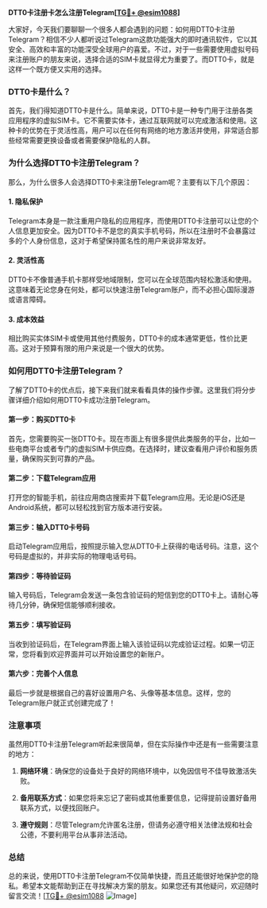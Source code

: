 **DTT0卡注册卡怎么注册Telegram[[TG💪+ @esim1088](https://t.me/s/esim1088)]**

大家好，今天我们要聊聊一个很多人都会遇到的问题：如何用DTT0卡注册Telegram？相信不少人都听说过Telegram这款功能强大的即时通讯软件，它以其安全、高效和丰富的功能深受全球用户的喜爱。不过，对于一些需要使用虚拟号码来注册账户的朋友来说，选择合适的SIM卡就显得尤为重要了。而DTT0卡，就是这样一个既方便又实用的选择。

### DTT0卡是什么？

首先，我们得知道DTT0卡是什么。简单来说，DTT0卡是一种专门用于注册各类应用程序的虚拟SIM卡。它不需要实体卡，通过互联网就可以完成激活和使用。这种卡的优势在于灵活性高，用户可以在任何有网络的地方激活并使用，非常适合那些经常需要更换设备或者需要保护隐私的人群。

### 为什么选择DTT0卡注册Telegram？

那么，为什么很多人会选择DTT0卡来注册Telegram呢？主要有以下几个原因：

#### 1. 隐私保护
Telegram本身是一款注重用户隐私的应用程序，而使用DTT0卡注册可以让您的个人信息更加安全。因为DTT0卡不是您的真实手机号码，所以在注册时不会暴露过多的个人身份信息，这对于希望保持匿名性的用户来说非常友好。

#### 2. 灵活性高
DTT0卡不像普通手机卡那样受地域限制，您可以在全球范围内轻松激活和使用。这意味着无论您身在何处，都可以快速注册Telegram账户，而不必担心国际漫游或语言障碍。

#### 3. 成本效益
相比购买实体SIM卡或使用其他付费服务，DTT0卡的成本通常更低，性价比更高。这对于预算有限的用户来说是一个很大的优势。

### 如何用DTT0卡注册Telegram？

了解了DTT0卡的优点后，接下来我们就来看看具体的操作步骤。这里我们将分步骤详细介绍如何用DTT0卡成功注册Telegram。

#### 第一步：购买DTT0卡
首先，您需要购买一张DTT0卡。现在市面上有很多提供此类服务的平台，比如一些电商平台或者专门的虚拟SIM卡供应商。在选择时，建议查看用户评价和服务质量，确保购买到可靠的产品。

#### 第二步：下载Telegram应用
打开您的智能手机，前往应用商店搜索并下载Telegram应用。无论是iOS还是Android系统，都可以轻松找到官方版本进行安装。

#### 第三步：输入DTT0卡号码
启动Telegram应用后，按照提示输入您从DTT0卡上获得的电话号码。注意，这个号码是虚拟的，并非实际的物理电话号码。

#### 第四步：等待验证码
输入号码后，Telegram会发送一条包含验证码的短信到您的DTT0卡上。请耐心等待几分钟，确保短信能够顺利接收。

#### 第五步：填写验证码
当收到验证码后，在Telegram界面上输入该验证码以完成验证过程。如果一切正常，您将看到欢迎界面并可以开始设置您的新账户。

#### 第六步：完善个人信息
最后一步就是根据自己的喜好设置用户名、头像等基本信息。这样，您的Telegram账户就正式创建完成了！

### 注意事项

虽然用DTT0卡注册Telegram听起来很简单，但在实际操作中还是有一些需要注意的地方：

1. **网络环境**：确保您的设备处于良好的网络环境中，以免因信号不佳导致激活失败。
   
2. **备用联系方式**：如果您将来忘记了密码或其他重要信息，记得提前设置好备用联系方式，以便找回账户。

3. **遵守规则**：尽管Telegram允许匿名注册，但请务必遵守相关法律法规和社会公德，不要利用平台从事非法活动。

### 总结

总的来说，使用DTT0卡注册Telegram不仅简单快捷，而且还能很好地保护您的隐私。希望本文能帮助到正在寻找解决方案的朋友。如果您还有其他疑问，欢迎随时留言交流！[[TG💪+ @esim1088](https://t.me/s/esim1088) ![Image](https://i.postimg.cc/4NQfJmqS/Snipaste-2025-05-13-00-14-12.png)]